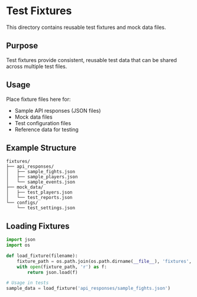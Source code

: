 # Test Fixtures

This directory contains reusable test fixtures and mock data files.

## Purpose

Test fixtures provide consistent, reusable test data that can be shared across multiple test files.

## Usage

Place fixture files here for:
- Sample API responses (JSON files)
- Mock data files
- Test configuration files
- Reference data for testing

## Example Structure

```
fixtures/
├── api_responses/
│   ├── sample_fights.json
│   ├── sample_players.json
│   └── sample_events.json
├── mock_data/
│   ├── test_players.json
│   └── test_reports.json
└── configs/
    └── test_settings.json
```

## Loading Fixtures

```python
import json
import os

def load_fixture(filename):
    fixture_path = os.path.join(os.path.dirname(__file__), 'fixtures', filename)
    with open(fixture_path, 'r') as f:
        return json.load(f)

# Usage in tests
sample_data = load_fixture('api_responses/sample_fights.json')
```
